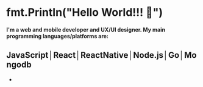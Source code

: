 # fmt.Println("Hello World!!! 👋")


#### I'm a web and mobile developer and UX/UI designer. My main programming languages/platforms are:

## JavaScript│React│ReactNative│Node.js│Go│Mongodb




- 


